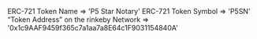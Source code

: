ERC-721 Token Name => 'P5 Star Notary'
ERC-721 Token Symbol => 'P5SN'
“Token Address” on the rinkeby Network => '0x1c9AAF9459f365c7a1aa7a8E64c1F9031154840A'

